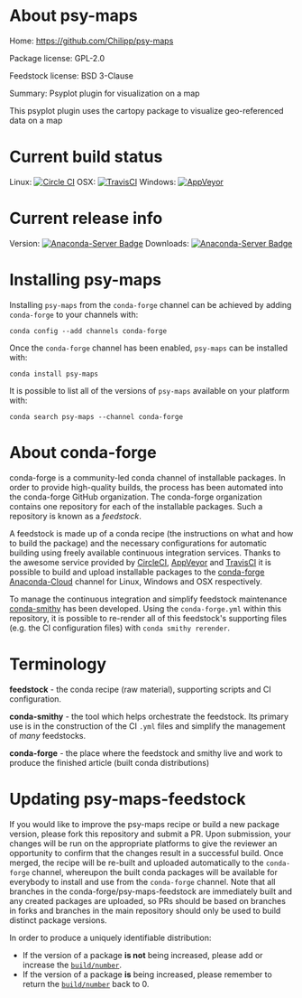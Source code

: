 About psy-maps
==============

Home: https://github.com/Chilipp/psy-maps

Package license: GPL-2.0

Feedstock license: BSD 3-Clause

Summary: Psyplot plugin for visualization on a map

This psyplot plugin uses the cartopy package to visualize geo-referenced
data on a map


Current build status
====================

Linux: [![Circle CI](https://circleci.com/gh/conda-forge/psy-maps-feedstock.svg?style=shield)](https://circleci.com/gh/conda-forge/psy-maps-feedstock)
OSX: [![TravisCI](https://travis-ci.org/conda-forge/psy-maps-feedstock.svg?branch=master)](https://travis-ci.org/conda-forge/psy-maps-feedstock)
Windows: [![AppVeyor](https://ci.appveyor.com/api/projects/status/github/conda-forge/psy-maps-feedstock?svg=True)](https://ci.appveyor.com/project/conda-forge/psy-maps-feedstock/branch/master)

Current release info
====================
Version: [![Anaconda-Server Badge](https://anaconda.org/conda-forge/psy-maps/badges/version.svg)](https://anaconda.org/conda-forge/psy-maps)
Downloads: [![Anaconda-Server Badge](https://anaconda.org/conda-forge/psy-maps/badges/downloads.svg)](https://anaconda.org/conda-forge/psy-maps)

Installing psy-maps
===================

Installing `psy-maps` from the `conda-forge` channel can be achieved by adding `conda-forge` to your channels with:

```
conda config --add channels conda-forge
```

Once the `conda-forge` channel has been enabled, `psy-maps` can be installed with:

```
conda install psy-maps
```

It is possible to list all of the versions of `psy-maps` available on your platform with:

```
conda search psy-maps --channel conda-forge
```


About conda-forge
=================

conda-forge is a community-led conda channel of installable packages.
In order to provide high-quality builds, the process has been automated into the
conda-forge GitHub organization. The conda-forge organization contains one repository
for each of the installable packages. Such a repository is known as a *feedstock*.

A feedstock is made up of a conda recipe (the instructions on what and how to build
the package) and the necessary configurations for automatic building using freely
available continuous integration services. Thanks to the awesome service provided by
[CircleCI](https://circleci.com/), [AppVeyor](http://www.appveyor.com/)
and [TravisCI](https://travis-ci.org/) it is possible to build and upload installable
packages to the [conda-forge](https://anaconda.org/conda-forge)
[Anaconda-Cloud](http://docs.anaconda.org/) channel for Linux, Windows and OSX respectively.

To manage the continuous integration and simplify feedstock maintenance
[conda-smithy](http://github.com/conda-forge/conda-smithy) has been developed.
Using the ``conda-forge.yml`` within this repository, it is possible to re-render all of
this feedstock's supporting files (e.g. the CI configuration files) with ``conda smithy rerender``.


Terminology
===========

**feedstock** - the conda recipe (raw material), supporting scripts and CI configuration.

**conda-smithy** - the tool which helps orchestrate the feedstock.
                   Its primary use is in the construction of the CI ``.yml`` files
                   and simplify the management of *many* feedstocks.

**conda-forge** - the place where the feedstock and smithy live and work to
                  produce the finished article (built conda distributions)


Updating psy-maps-feedstock
===========================

If you would like to improve the psy-maps recipe or build a new
package version, please fork this repository and submit a PR. Upon submission,
your changes will be run on the appropriate platforms to give the reviewer an
opportunity to confirm that the changes result in a successful build. Once
merged, the recipe will be re-built and uploaded automatically to the
`conda-forge` channel, whereupon the built conda packages will be available for
everybody to install and use from the `conda-forge` channel.
Note that all branches in the conda-forge/psy-maps-feedstock are
immediately built and any created packages are uploaded, so PRs should be based
on branches in forks and branches in the main repository should only be used to
build distinct package versions.

In order to produce a uniquely identifiable distribution:
 * If the version of a package **is not** being increased, please add or increase
   the [``build/number``](http://conda.pydata.org/docs/building/meta-yaml.html#build-number-and-string).
 * If the version of a package **is** being increased, please remember to return
   the [``build/number``](http://conda.pydata.org/docs/building/meta-yaml.html#build-number-and-string)
   back to 0.
